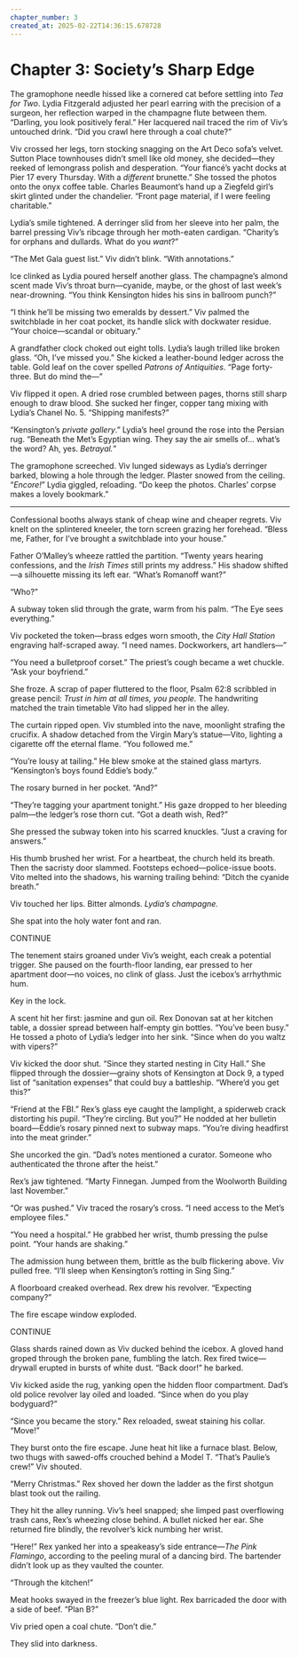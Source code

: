 ```yaml
---
chapter_number: 3
created_at: 2025-02-22T14:36:15.678728
---
```

# Chapter 3: Society’s Sharp Edge  

The gramophone needle hissed like a cornered cat before settling into *Tea for Two*. Lydia Fitzgerald adjusted her pearl earring with the precision of a surgeon, her reflection warped in the champagne flute between them. “Darling, you look positively feral.” Her lacquered nail traced the rim of Viv’s untouched drink. “Did you crawl here through a coal chute?”  

Viv crossed her legs, torn stocking snagging on the Art Deco sofa’s velvet. Sutton Place townhouses didn’t smell like old money, she decided—they reeked of lemongrass polish and desperation. “Your fiancé’s yacht docks at Pier 17 every Thursday. With a *different* brunette.” She tossed the photos onto the onyx coffee table. Charles Beaumont’s hand up a Ziegfeld girl’s skirt glinted under the chandelier. “Front page material, if I were feeling charitable.”  

Lydia’s smile tightened. A derringer slid from her sleeve into her palm, the barrel pressing Viv’s ribcage through her moth-eaten cardigan. “Charity’s for orphans and dullards. What do you *want*?”  

“The Met Gala guest list.” Viv didn’t blink. “With annotations.”  

Ice clinked as Lydia poured herself another glass. The champagne’s almond scent made Viv’s throat burn—cyanide, maybe, or the ghost of last week’s near-drowning. “You think Kensington hides his sins in ballroom punch?”  

“I think he’ll be missing two emeralds by dessert.” Viv palmed the switchblade in her coat pocket, its handle slick with dockwater residue. “Your choice—scandal or obituary.”  

A grandfather clock choked out eight tolls. Lydia’s laugh trilled like broken glass. “Oh, I’ve missed you.” She kicked a leather-bound ledger across the table. Gold leaf on the cover spelled *Patrons of Antiquities*. “Page forty-three. But do mind the—”  

Viv flipped it open. A dried rose crumbled between pages, thorns still sharp enough to draw blood. She sucked her finger, copper tang mixing with Lydia’s Chanel No. 5. “Shipping manifests?”  

“Kensington’s *private gallery*.” Lydia’s heel ground the rose into the Persian rug. “Beneath the Met’s Egyptian wing. They say the air smells of… what’s the word? Ah, yes. *Betrayal.*”  

The gramophone screeched. Viv lunged sideways as Lydia’s derringer barked, blowing a hole through the ledger. Plaster snowed from the ceiling. “*Encore!*” Lydia giggled, reloading. “Do keep the photos. Charles’ corpse makes a lovely bookmark.”  

---  

Confessional booths always stank of cheap wine and cheaper regrets. Viv knelt on the splintered kneeler, the torn screen grazing her forehead. “Bless me, Father, for I’ve brought a switchblade into your house.”  

Father O’Malley’s wheeze rattled the partition. “Twenty years hearing confessions, and the *Irish Times* still prints my address.” His shadow shifted—a silhouette missing its left ear. “What’s Romanoff want?”  

“Who?”  

A subway token slid through the grate, warm from his palm. “The Eye sees everything.”  

Viv pocketed the token—brass edges worn smooth, the *City Hall Station* engraving half-scraped away. “I need names. Dockworkers, art handlers—”  

“You need a bulletproof corset.” The priest’s cough became a wet chuckle. “Ask your boyfriend.”  

She froze. A scrap of paper fluttered to the floor, Psalm 62:8 scribbled in grease pencil: *Trust in him at all times, you people.* The handwriting matched the train timetable Vito had slipped her in the alley.  

The curtain ripped open. Viv stumbled into the nave, moonlight strafing the crucifix. A shadow detached from the Virgin Mary’s statue—Vito, lighting a cigarette off the eternal flame. “You followed me.”  

“You’re lousy at tailing.” He blew smoke at the stained glass martyrs. “Kensington’s boys found Eddie’s body.”  

The rosary burned in her pocket. “And?”  

“They’re tagging your apartment tonight.” His gaze dropped to her bleeding palm—the ledger’s rose thorn cut. “Got a death wish, Red?”  

She pressed the subway token into his scarred knuckles. “Just a craving for answers.”  

His thumb brushed her wrist. For a heartbeat, the church held its breath. Then the sacristy door slammed. Footsteps echoed—police-issue boots. Vito melted into the shadows, his warning trailing behind: “Ditch the cyanide breath.”  

Viv touched her lips. Bitter almonds. *Lydia’s champagne.*  

She spat into the holy water font and ran.  

CONTINUE  

The tenement stairs groaned under Viv’s weight, each creak a potential trigger. She paused on the fourth-floor landing, ear pressed to her apartment door—no voices, no clink of glass. Just the icebox’s arrhythmic hum.  

Key in the lock.  

A scent hit her first: jasmine and gun oil. Rex Donovan sat at her kitchen table, a dossier spread between half-empty gin bottles. “You’ve been busy.” He tossed a photo of Lydia’s ledger into her sink. “Since when do you waltz with vipers?”  

Viv kicked the door shut. “Since they started nesting in City Hall.” She flipped through the dossier—grainy shots of Kensington at Dock 9, a typed list of “sanitation expenses” that could buy a battleship. “Where’d you get this?”  

“Friend at the FBI.” Rex’s glass eye caught the lamplight, a spiderweb crack distorting his pupil. “They’re circling. But you?” He nodded at her bulletin board—Eddie’s rosary pinned next to subway maps. “You’re diving headfirst into the meat grinder.”  

She uncorked the gin. “Dad’s notes mentioned a curator. Someone who authenticated the throne after the heist.”  

Rex’s jaw tightened. “Marty Finnegan. Jumped from the Woolworth Building last November.”  

“Or was pushed.” Viv traced the rosary’s cross. “I need access to the Met’s employee files.”  

“You need a hospital.” He grabbed her wrist, thumb pressing the pulse point. “Your hands are shaking.”  

The admission hung between them, brittle as the bulb flickering above. Viv pulled free. “I’ll sleep when Kensington’s rotting in Sing Sing.”  

A floorboard creaked overhead. Rex drew his revolver. “Expecting company?”  

The fire escape window exploded.  

CONTINUE  

Glass shards rained down as Viv ducked behind the icebox. A gloved hand groped through the broken pane, fumbling the latch. Rex fired twice—drywall erupted in bursts of white dust. “Back door!” he barked.  

Viv kicked aside the rug, yanking open the hidden floor compartment. Dad’s old police revolver lay oiled and loaded. “Since when do you play bodyguard?”  

“Since you became the story.” Rex reloaded, sweat staining his collar. “Move!”  

They burst onto the fire escape. June heat hit like a furnace blast. Below, two thugs with sawed-offs crouched behind a Model T. “That’s Paulie’s crew!” Viv shouted.  

“Merry Christmas.” Rex shoved her down the ladder as the first shotgun blast took out the railing.  

They hit the alley running. Viv’s heel snapped; she limped past overflowing trash cans, Rex’s wheezing close behind. A bullet nicked her ear. She returned fire blindly, the revolver’s kick numbing her wrist.  

“Here!” Rex yanked her into a speakeasy’s side entrance—*The Pink Flamingo*, according to the peeling mural of a dancing bird. The bartender didn’t look up as they vaulted the counter.  

“Through the kitchen!”  

Meat hooks swayed in the freezer’s blue light. Rex barricaded the door with a side of beef. “Plan B?”  

Viv pried open a coal chute. “Don’t die.”  

They slid into darkness.
